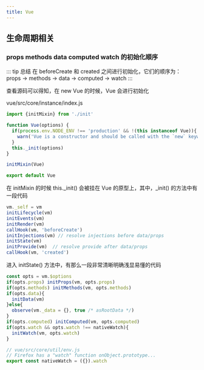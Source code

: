 ```yaml
---
title: Vue
---
```


## 生命周期相关

### props methods data computed watch 的初始化顺序

::: tip 总结
在 beforeCreate 和 created 之间进行初始化，它们的顺序为：<br/>
props -> methods -> data -> computed -> watch
::: 

查看源码可以得知，在 new Vue 的时候，Vue 会进行初始化

vue/src/core/instance/index.js
```javascript
import {initMixin} from './init'

function Vue(options) {
  if(process.env.NODE_ENV !== 'production' && !(this instanceof Vue)){
    warn('Vue is a constructor and should be called with the `new` keyword')
  }
  this._init(options)
}

initMixin(Vue)

export default Vue
```

在 initMixin 的时候 this._init() 会被挂在 Vue 的原型上，其中，_init() 的方法中有一段代码
```javascript
vm._self = vm
initLifecycle(vm)
initEvents(vm)
initRender(vm)
callHook(vm, 'beforeCreate')
initInjections(vm) // resolve injections before data/props
initState(vm)
initProvide(vm)  // resolve provide after data/props
callHook(vm, 'created')
```

进入 initState() 方法中，有那么一段非常清晰明确浅显易懂的代码
```javascript
const opts = vm.$options
if(opts.props) initProps(vm, opts.props)
if(opts.methods) initMethods(vm, opts.methods)
if(opts.data){
  initData(vm)
}else{
  observe(vm._data = {}, true /* asRootData */)
}
if(opts.computed) initComputed(vm, opts.computed)
if(opts.watch && opts.watch !== nativeWatch){
  initWatch(vm, opts.watch)
}

// vue/src/core/util/env.js
// Firefox has a "watch" function onObject.prototype...
export const nativeWatch = ({}).watch
```
